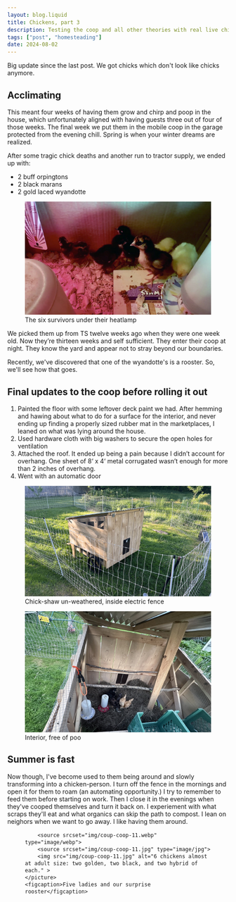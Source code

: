 ```yaml
---
layout: blog.liquid
title: Chickens, part 3
description: Testing the coop and all other theories with real live chickens
tags: ["post", "homesteading"]
date: 2024-08-02
---
```






Big update since the last post. We got chicks which don't look like chicks anymore.

</section>

<section>
    <div class="content-inner">


## Acclimating
This meant four weeks of having them grow and chirp and poop in the house, which unfortunately aligned with having guests three out of four of those weeks. The final week we put them in the mobile coop in the garage protected from the evening chill. Spring is when your winter dreams are realized.

After some tragic chick deaths and another run to tractor supply, we ended up with:
- 2 buff orpingtons
- 2 black marans
- 2 gold laced wyandotte

<figure>
    <picture>
        <source srcset="img/chicks-inside.webp" type="image/webp">
        <source srcset="img/chicks-inside.jpg" type="image/jpg">
        <img src="img/chicks-inside.jpg" alt="6 week old chickens in a box" >
    </picture>
    <figcaption>The six survivors under their heatlamp</figcaption>
</figure>

We picked them up from TS twelve weeks ago when they were one week old. Now they’re thirteen weeks and self sufficient. They enter their coop at night. They know the yard and appear not to stray beyond our boundaries.

Recently, we've discovered that one of the wyandotte's is a rooster. So, we'll see how that goes. 

 
## Final updates to the coop before rolling it out
1. Painted the floor with some leftover deck paint we had. After hemming and hawing about what to do for a surface for the interior, and never ending up finding a properly sized rubber mat in the marketplaces, I leaned on what was lying around the house. 
2. Used hardware cloth with big washers to secure the open holes for ventilation
3. Attached the roof. It ended up being a pain because I didn’t account for overhang. One sheet of 8‘ x 4‘ metal corrugated wasn’t enough for more than 2 inches of overhang.
4. Went with an automatic door


<figure>
    <picture>
        <source srcset="img/coup-coop-9.webp" type="image/webp">
        <source srcset="img/coup-coop-9.jpg" type="image/jpg">
        <img src="img/coup-coop-9.jpg" alt="One side of the chikshaw frame" >
    </picture>
    <figcaption>Chick-shaw un-weathered, inside electric fence</figcaption>
</figure>

<figure>
    <picture>
        <source srcset="img/coup-coop-10.webp" type="image/webp">
        <source srcset="img/coup-coop-10.jpg" type="image/jpg">
        <img src="img/coup-coop-10.jpg" alt="Inside the coop from the top roof opened" >
    </picture>
    <figcaption>Interior, free of poo</figcaption>
</figure>

## Summer is fast
Now though, I've become used to them being around and slowly transforming into a chicken-person. I turn off the fence in the mornings and open it for them to roam (an automating opportunity.) I try to remember to feed them before starting on work. Then I close it in the evenings when they've cooped themselves and turn it back on. I  experiement with what scraps they'll eat and what organics can skip the path to compost. I lean on neighors when we want to go away. I like having them around. 
</div>
</section>

<figure>
    <picture class="full" >

        <source srcset="img/coup-coop-11.webp" type="image/webp">
        <source srcset="img/coup-coop-11.jpg" type="image/jpg">
        <img src="img/coup-coop-11.jpg" alt="6 chickens almost at adult size: two golden, two black, and two hybrid of each." >
    </picture>
    <figcaption>Five ladies and our surprise rooster</figcaption>
</figure>

